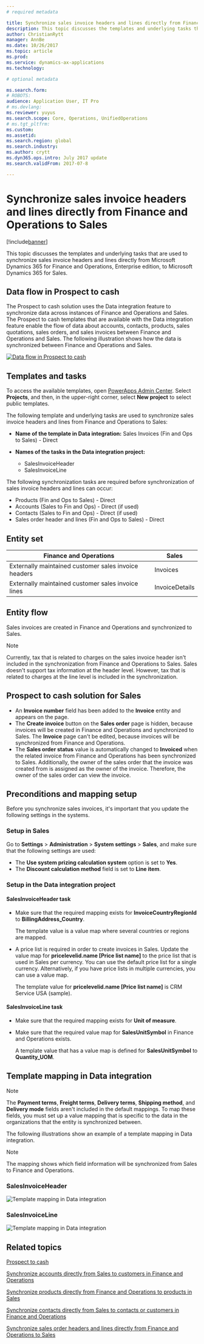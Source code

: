 ```yaml
---
# required metadata

title: Synchronize sales invoice headers and lines directly from Finance and Operations to Sales
description: This topic discusses the templates and underlying tasks that are used to synchronize sales invoice headers and lines directly from Microsoft Dynamics 365 for Finance and Operations, Enterprise edition, to Microsoft Dynamics 365 for Sales. 
author: ChristianRytt
manager: AnnBe
ms.date: 10/26/2017
ms.topic: article
ms.prod: 
ms.service: dynamics-ax-applications
ms.technology: 

# optional metadata

ms.search.form: 
# ROBOTS: 
audience: Application User, IT Pro
# ms.devlang: 
ms.reviewer: yuyus
ms.search.scope: Core, Operations, UnifiedOperations
# ms.tgt_pltfrm: 
ms.custom: 
ms.assetid: 
ms.search.region: global
ms.search.industry: 
ms.author: crytt
ms.dyn365.ops.intro: July 2017 update 
ms.search.validFrom: 2017-07-8

---
```


# Synchronize sales invoice headers and lines directly from Finance and Operations to Sales

[!include[banner](../includes/banner.md)]

This topic discusses the templates and underlying tasks that are used to synchronize sales invoice headers and lines directly from Microsoft Dynamics 365 for Finance and Operations, Enterprise edition, to Microsoft Dynamics 365 for Sales.

## Data flow in Prospect to cash

The Prospect to cash solution uses the Data integration feature to synchronize data across instances of Finance and Operations and Sales. The Prospect to cash templates that are available with the Data integration feature enable the flow of data about accounts, contacts, products, sales quotations, sales orders, and sales invoices between Finance and Operations and Sales. The following illustration shows how the data is synchronized between Finance and Operations and Sales.

[![Data flow in Prospect to cash](./media/prospect-to-cash-data-flow.png)](./media/prospect-to-cash-data-flow.png)

## Templates and tasks

To access the available templates, open [PowerApps Admin Center](https://preview.admin.powerapps.com/dataintegration). Select **Projects**, and then, in the upper-right corner, select **New project** to select public templates.

The following template and underlying tasks are used to synchronize sales invoice headers and lines from Finance and Operations to Sales:

- **Name of the template in Data integration:** Sales Invoices (Fin and Ops to Sales) - Direct
- **Names of the tasks in the Data integration project:**

    - SalesInvoiceHeader
    - SalesInvoiceLine

The following synchronization tasks are required before synchronization of sales invoice headers and lines can occur:

- Products (Fin and Ops to Sales) - Direct
- Accounts (Sales to Fin and Ops) - Direct (if used)
- Contacts (Sales to Fin and Ops) - Direct (if used)
- Sales order header and lines (Fin and Ops to Sales) - Direct

## Entity set

| Finance and Operations                               | Sales          |
|------------------------------------------------------|----------------|
| Externally maintained customer sales invoice headers | Invoices       |
| Externally maintained customer sales invoice lines   | InvoiceDetails |

## Entity flow

Sales invoices are created in Finance and Operations and synchronized to Sales.

> [!NOTE]
> Currently, tax that is related to charges on the sales invoice header isn't included in the synchronization from Finance and Operations to Sales. Sales doesn't support tax information at the header level. However, tax that is related to charges at the line level is included in the synchronization.

## Prospect to cash solution for Sales

- An **Invoice number** field has been added to the **Invoice** entity and appears on the page.
- The **Create invoice** button on the **Sales order** page is hidden, because invoices will be created in Finance and Operations and synchronized to Sales. The **Invoice** page can't be edited, because invoices will be synchronized from Finance and Operations.
- The **Sales order status** value is automatically changed to **Invoiced** when the related invoice from Finance and Operations has been synchronized to Sales. Additionally, the owner of the sales order that the invoice was created from is assigned as the owner of the invoice. Therefore, the owner of the sales order can view the invoice.

## Preconditions and mapping setup

Before you synchronize sales invoices, it's important that you update the following settings in the systems.

### Setup in Sales

Go to **Settings** > **Administration** > **System settings** > **Sales**, and make sure that the following settings are used:

- The **Use system prizing calculation system** option is set to **Yes**.
- The **Discount calculation method** field is set to **Line item**.

### Setup in the Data integration project

#### SalesInvoiceHeader task

- Make sure that the required mapping exists for **InvoiceCountryRegionId** to **BillingAddress\_Country**.

    The template value is a value map where several countries or regions are mapped.

- A price list is required in order to create invoices in Sales. Update the value map for **pricelevelid.name \[Price list name\]** to the price list that is used in Sales per currency. You can use the default price list for a single currency. Alternatively, if you have price lists in multiple currencies, you can use a value map.

    The template value for **pricelevelid.name \[Price list name\]** is CRM Service USA (sample).  

#### SalesInvoiceLine task

- Make sure that the required mapping exists for **Unit of measure**.
- Make sure that the required value map for **SalesUnitSymbol** in Finance and Operations exists.

    A template value that has a value map is defined for **SalesUnitSymbol** to **Quantity\_UOM**.

## Template mapping in Data integration

> [!NOTE]
> The **Payment terms**, **Freight terms**, **Delivery terms**, **Shipping method**, and **Delivery mode** fields aren't included in the default mappings. To map these fields, you must set up a value mapping that is specific to the data in the organizations that the entity is synchronized between.

The following illustrations show an example of a template mapping in Data integration. 

> [!NOTE]
> The mapping shows which field information will be synchronized from Sales to Finance and Operations.

### SalesInvoiceHeader

![Template mapping in Data integration](./media/sales-invoice-direct-template-mapping-data-integrator-1.png)

### SalesInvoiceLine

![Template mapping in Data integration](./media/sales-invoice-direct-template-mapping-data-integrator-2.png)



## Related topics

[Prospect to cash](prospect-to-cash.md)

[Synchronize accounts directly from Sales to customers in Finance and Operations](accounts-template-mapping-direct.md)

[Synchronize products directly from Finance and Operations to products in Sales](products-template-mapping-direct.md)

[Synchronize contacts directly from Sales to contacts or customers in Finance and Operations](contacts-template-mapping-direct.md)

[Synchronize sales order headers and lines directly from Finance and Operations to Sales](sales-order-template-mapping-direct.md)







